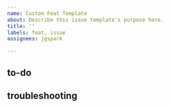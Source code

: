 ```yaml
---
name: Custom Feat Template
about: Describe this issue template's purpose here.
title: ''
labels: feat, issue
assignees: jgspark

---
```


## to-do

## troubleshooting
